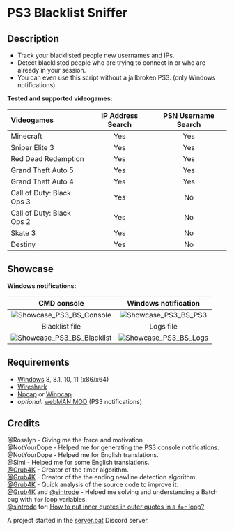 # PS3 Blacklist Sniffer

## Description

* Track your blacklisted people new usernames and IPs.
* Detect blacklisted people who are trying to connect in or who are already in your session.
* You can even use this script without a jailbroken PS3. (only Windows notifications)

**Tested and supported videogames:**

| Videogames                | IP Address Search | PSN Username Search |
| :------------------------ | :---------------: | :-----------------: |
| Minecraft                 | Yes               | Yes                 |
| Sniper Elite 3            | Yes               | Yes                 |
| Red Dead Redemption       | Yes               | Yes                 |
| Grand Theft Auto 5        | Yes               | Yes                 |
| Grand Theft Auto 4        | Yes               | Yes                 |
| Call of Duty: Black Ops 3 | Yes               | No                  |
| Call of Duty: Black Ops 2 | Yes               | No                  |
| Skate 3                   | Yes               | No                  |
| Destiny                   | Yes               | No                  |

## Showcase

**Windows notifications:**

CMD console                |  Windows notification
:-------------------------:|:-------------------------:
![Showcase_PS3_BS_Console](https://user-images.githubusercontent.com/62464560/148648715-848d141e-919b-4f1b-b16f-2a7625ec9945.png)  |  ![Showcase_PS3_BS_PS3](https://user-images.githubusercontent.com/62464560/148648713-fde345d9-8db4-4d6f-a3e9-b95403b290c9.png)
Blacklist file                |  Logs file
![Showcase_PS3_BS_Blacklist](https://user-images.githubusercontent.com/62464560/148648714-88a67695-cf36-47c4-9e41-c88ad5fff41d.png)  |  ![Showcase_PS3_BS_Logs](https://user-images.githubusercontent.com/62464560/148648806-a32ffe73-f2dc-4342-8cf2-a3677a11315c.png)

## Requirements

* [Windows](https://www.microsoft.com/windows) 8, 8.1, 10, 11 (x86/x64)
* [Wireshark](https://www.wireshark.org/)
* [Npcap](https://nmap.org/npcap/) or [Winpcap](https://www.winpcap.org/)
* *optional:* [webMAN MOD](https://github.com/aldostools/webMAN-MOD) (PS3 notifications)

## Credits

@Rosalyn - Giving me the force and motivation<br />
@NotYourDope - Helped me for generating the PS3 console notifications.<br />
@NotYourDope - Helped me for English translations.<br />
@Simi - Helped me for some English translations.<br />
[@Grub4K](https://github.com/Grub4K) - Creator of the timer algorithm.<br />
[@Grub4K](https://github.com/Grub4K) - Creator of the the ending newline detection algorithm.<br />
[@Grub4K](https://github.com/Grub4K) - Quick analysis of the source code to improve it.<br />
[@Grub4K](https://github.com/Grub4K) and [@sintrode](https://github.com/sintrode) - Helped me solving and understanding a Batch bug with `for` loop variables.<br />
[@sintrode](https://github.com/sintrode) for: [How to put inner quotes in outer quotes in a `for` loop?](https://www.dostips.com/forum/viewtopic.php?t=6560)<br />

A project started in the [server.bat](https://discord.gg/GSVrHag) Discord server.
